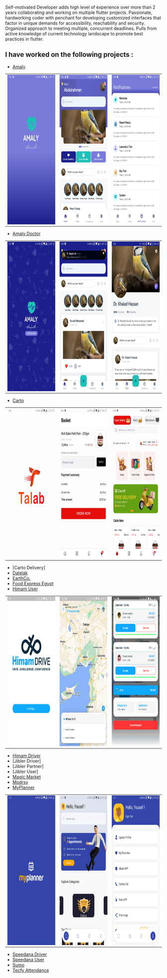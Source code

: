 Self-motivated Developer adds high level of experience over more than 2 years collaborating and working on multiple flutter projects.
Passionate, hardworking coder with penchant for developing customized interfaces that factor in unique demands for accessibility, reachability and security.
Organized approach to meeting multiple, concurrent deadlines.
Pulls from active knowledge of current technology landscape to promote best practices in flutter.

## I have worked on the following projects :

- [Amaly](Pictures/Amaly)

<table>
  <tr>
    <td><img src="Pictures/Amaly/Screenshot_20240425-194744.jpg" width=270 height=480></td>
    <td><img src="Pictures/Amaly/Screenshot_20240425-194812.jpg" width=270 height=480></td>
    <td><img src="Pictures/Amaly/Screenshot_20240425-194853.jpg" width=270 height=480></td>
  </tr>
 </table>

- [Amaly Doctor](Pictures/Amaly%20Doctor)

<table>
  <tr>
    <td><img src="Pictures/Amaly Doctor/Screenshot_20240425-190730.jpg" width=270 height=480></td>
    <td><img src="Pictures/Amaly Doctor/Screenshot_20240425-190806.jpg" width=270 height=480></td>
    <td><img src="Pictures/Amaly Doctor/Screenshot_20240425-190825.jpg" width=270 height=480></td>
  </tr>
 </table>
 
- [Carto](Pictures/Carto)

<table>
  <tr>
    <td><img src="Pictures/Carto/Screenshot_20240426-034726.jpg" width=270 height=480></td>
    <td><img src="Pictures/Carto/Screenshot_20240426-034908.jpg" width=270 height=480></td>
    <td><img src="Pictures/Carto/Screenshot_20240426-034803.jpg" width=270 height=480></td>
  </tr>
 </table>

- [Carto Delivery]
- [Dalelak](https://play.google.com/store/apps/details?id=com.dalilak.dalilak_app)
- [EarthCo.](https://earth-7b102.web.app/)
- [Food Express Egypt](https://play.google.com/store/apps/details?id=com.foodexpresseg.customer)
- [Himam User](Pictures/Himam%20user)

<table>
  <tr>
    <td><img src="Pictures/Himam user/Screenshot_20240507-221745.jpg" width=270 height=480></td>
    <td><img src="Pictures/Himam user/Screenshot_20240507-221853.jpg" width=270 height=480></td>
    <td><img src="Pictures/Himam user/Screenshot_20240507-222010.jpg" width=270 height=480></td>
  </tr>
 </table>

- [Himam Driver](https://play.google.com/store/apps/details?id=com.engaz.himam_driver)
- [Jibler Driver]
- [Jibler Partner]
- [Jibler User]
- [Magic Market](https://magicmarket4u.web.app/)
- [Modrsy](https://modrsy.com/)
- [MyPlanner](Pictures/My%20Planner)

<table>
  <tr>
    <td><img src="Pictures/My Planner/Screenshot_20240508-131200.jpg" width=270 height=480></td>
    <td><img src="Pictures/My Planner/Screenshot_20240508-131300.jpg" width=270 height=480></td>
    <td><img src="Pictures/My Planner/Screenshot_20240508-131338.jpg" width=270 height=480></td>
  </tr>
 </table>

- [Speedana Driver](https://play.google.com/store/apps/details?id=jibler.driver.jiblerdriver)
- [Speedana User](https://play.google.com/store/apps/details?id=com.engazTech.speedana)
- [Sumo](https://play.google.com/store/apps/details?id=co.tecfy.task_management)
- [Tecfy Attendance](https://play.google.com/store/apps/details?id=co.tecfy.emp)


<!---
AhmedHossien/AhmedHossien is a ✨ special ✨ repository because its `README.md` (this file) appears on your GitHub profile.
You can click the Preview link to take a look at your changes.
--->
